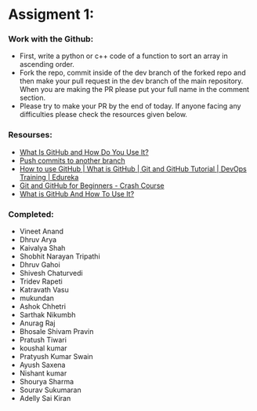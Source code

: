 # Assigment 1:

### Work with the Github:

* First, write a python or c++ code of a function to sort an array in ascending order. 
* Fork the repo, commit inside of the dev branch of the forked repo and then make your pull request in the dev branch of the main repository. When you are making the PR please put your full name in the comment section.
* Please try to make your PR by the end of today. If anyone facing any difficulties please check the resources given below.

### Resourses:

* [What Is GitHub and How Do You Use It?](https://blog.devmountain.com/what-is-github-and-how-do-you-use-it/)
* [Push commits to another branch](https://stackoverflow.com/questions/13897717/push-commits-to-another-branch/13897766)
* [How to use GitHub | What is GitHub | Git and GitHub Tutorial | DevOps Training | Edureka](https://www.youtube.com/watch?v=PQsJR8ci3J0)
* [Git and GitHub for Beginners - Crash Course](https://www.youtube.com/watch?v=RGOj5yH7evk)
* [What is GitHub And How To Use It?](https://www.simplilearn.com/tutorials/git-tutorial/what-is-github)

### Completed:

* Vineet Anand
* Dhruv Arya
* Kaivalya Shah
* Shobhit Narayan Tripathi
* Dhruv Gahoi
* Shivesh Chaturvedi
* Tridev Rapeti
* Katravath Vasu
* mukundan
* Ashok Chhetri
* Sarthak Nikumbh
* Anurag Raj
* Bhosale Shivam Pravin
* Pratush Tiwari
* koushal kumar
* Pratyush Kumar Swain
* Ayush Saxena
* Nishant kumar
* Shourya Sharma
* Sourav Sukumaran
* Adelly Sai Kiran



